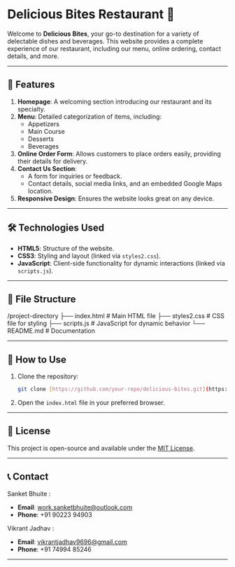 
# Delicious Bites Restaurant 🍴

Welcome to **Delicious Bites**, your go-to destination for a variety of delectable dishes and beverages. This website provides a complete experience of our restaurant, including our menu, online ordering, contact details, and more.

---

## 🌟 Features

1. **Homepage**: A welcoming section introducing our restaurant and its specialty.
2. **Menu**: Detailed categorization of items, including:
   - Appetizers
   - Main Course
   - Desserts
   - Beverages
3. **Online Order Form**: Allows customers to place orders easily, providing their details for delivery.
4. **Contact Us Section**:
   - A form for inquiries or feedback.
   - Contact details, social media links, and an embedded Google Maps location.
5. **Responsive Design**: Ensures the website looks great on any device.

---

## 🛠️ Technologies Used

- **HTML5**: Structure of the website.
- **CSS3**: Styling and layout (linked via `styles2.css`).
- **JavaScript**: Client-side functionality for dynamic interactions (linked via `scripts.js`).

---

## 📂 File Structure

/project-directory
├── index.html          # Main HTML file
├── styles2.css         # CSS file for styling
├── scripts.js          # JavaScript for dynamic behavior
└── README.md           # Documentation


---

## 🚀 How to Use

1. Clone the repository:
   ```bash
   git clone [https://github.com/your-repo/delicious-bites.git](https://vikrantjadhav07.github.io/Hotel-webpage/#home)

2. Open the `index.html` file in your preferred browser.

---

## 📜 License

This project is open-source and available under the [MIT License](LICENSE).

---

## 📞 Contact

Sanket Bhuite :
- **Email**: [work.sanketbhuite@outlook.com](mailto:work.sanketbhuite@outlook.com)
- **Phone**: +91 90223 94903

Vikrant Jadhav :
- **Email**: [vikrantjadhav9696@gmail.com](mailto:vikrantjadhav9696@gmail.com)
- **Phone**: +91 74994 85246
---
